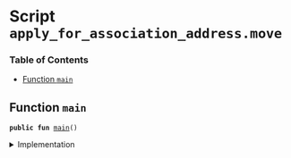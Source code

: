
<a name="SCRIPT"></a>

# Script `apply_for_association_address.move`

### Table of Contents

-  [Function `main`](#SCRIPT_main)



<a name="SCRIPT_main"></a>

## Function `main`



<pre><code><b>public</b> <b>fun</b> <a href="#SCRIPT_main">main</a>()
</code></pre>



<details>
<summary>Implementation</summary>


<pre><code><b>fun</b> <a href="#SCRIPT_main">main</a>() {
    <a href="../../modules/doc/association.md#0x0_Association_apply_for_association">Association::apply_for_association</a>();
}
</code></pre>



</details>
